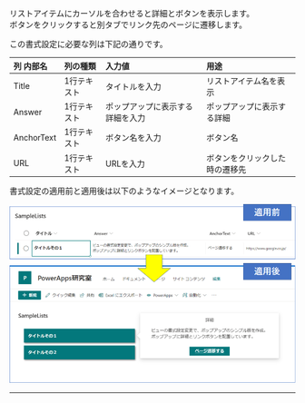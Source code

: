 リストアイテムにカーソルを合わせると詳細とボタンを表示します。  
ボタンをクリックすると別タブでリンク先のページに遷移します。

この書式設定に必要な列は下記の通りです。    

|列 内部名|列の種類|入力値|用途|
|:-----------------|:------------------|:------------------|:------------------|
|Title|1行テキスト|タイトルを入力|リストアイテム名を表示|
|Answer|1行テキスト|ポップアップに表示する詳細を入力|ポップアップに表示する詳細|
|AnchorText|1行テキスト|ボタン名を入力|ボタン名|
|URL|1行テキスト|URLを入力|ボタンをクリックした時の遷移先|
  
書式設定の適用前と適用後は以下のようなイメージとなります。

![サンプルイメージ](https://github.com/KuramotoYu/SPO-List-Formatting/blob/master/view-formatting-samples/hover-popup-format/images.png)


-----------------------------------------------------------------------
